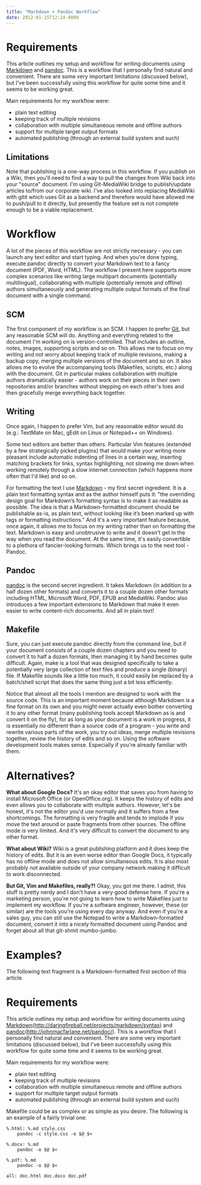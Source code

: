 ```yaml
---
title: "Markdown + Pandoc Workflow"
date: 2012-01-15T12:24-0800
---
```


# Requirements

This article outlines my setup and workflow for writing documents using [Markdown](https://daringfireball.net/projects/markdown/) and [pandoc](https://pandoc.org). This is a workflow that I personally find natural and convenient. There are some very important limitations (discussed below), but I've been successfully using this workflow for quite some time and it seems to be working great.

Main requirements for my workflow were:

- plain text editing
- keeping track of multiple revisions
- collaboration with multiple simultaneous remote and offline authors
- support for multiple target output formats
- automated publishing (through an external build system and such)

## Limitations

Note that publishing is a one-way process in this workflow. If you publish on a Wiki, then you'll need to find a way to pull the changes from Wiki back into your "source" document. I'm using Git-MediaWiki bridge to publish/update articles to/from our corporate wiki. I've also looked into replacing MediaWiki with gitit which uses Git as a backend and therefore would have allowed me to push/pull to it directly, but presently the feature set is not complete enough to be a viable replacement. 

# Workflow

A lot of the pieces of this workflow are not strictly necessary - you can launch any text editor and start typing. And when you're done typing, execute pandoc directly to convert your Markdown text to a fancy document (PDF, Word, HTML). The workflow I present here supports more complex scenarios like writing large multipart documents (potentially multilingual), collaborating with multiple (potentially remote and offline) authors simultaneously and generating multiple output formats of the final document with a single command. 

## SCM

The first component of my workflow is an SCM. I happen to prefer [Git](https://git-scm.com), but any reasonable SCM will do. Anything and everything related to the document I'm working on is version-controlled. That includes an outline, notes, images, supporting scripts and so on. This allows me to focus on my writing and not worry about keeping track of multiple revisions, making a backup copy, merging multiple versions of the document and so on. It also allows me to evolve the accompanying tools (Makefiles, scripts, etc.) along with the document. Git in particular makes collaboration with multiple authors dramatically easier - authors work on their pieces in their own repositories and/or branches without stepping on each other's toes and then gracefully merge everything back together.

## Writing

Once again, I happen to prefer Vim, but any reasonable editor would do (e.g.: TextMate on Mac, gEdit on Linux or Notepad++ on Windows).

Some text editors are better than others. Particular Vim features (extended by a few strategically picked plugins) that would make your writing more pleasant include automatic indenting of lines in a certain way, inserting matching brackets for links, syntax highlighting, not slowing me down when working remotely through a slow internet connection (which happens more often that I'd like) and so on.

For formatting the text I use [Markdown](https://daringfireball.net/projects/markdown/) - my first secret ingredient. It is a plain text formatting syntax and as the author himself puts it: "the overriding design goal for Markdown’s formatting syntax is to make it as readable as possible. The idea is that a Markdown-formatted document should be publishable as-is, as plain text, without looking like it’s been marked up with tags or formatting instructions." And it's a very important feature because, once again, it allows me to focus on my writing rather than on formatting the text. Markdown is easy and unobtrusive to write and it doesn't get in the way when you read the document. At the same time, it's easily convertible to a plethora of fancier-looking formats. Which brings us to the next tool - Pandoc.

## Pandoc

[pandoc](https://pandoc.org) is the second secret ingredient. It takes Markdown (in addition to a half dozen other formats) and converts it to a couple dozen other formats including HTML, Microsoft Word, PDF, EPUB and MediaWiki. Pandoc also introduces a few important extensions to Markdown that make it even easier to write content-rich documents. And all in plain text!

## Makefile

Sure, you can just execute pandoc directly from the command line, but if your document consists of a couple dozen chapters and you need to convert it to half a dozen formats, then managing it by hand becomes quite difficult. Again, make is a tool that was designed specifically to take a potentially very large collection of text files and produce a single (binary) file. If Makefile sounds like a little too much, it could easily be replaced by a batch/shell script that does the same thing just a bit less efficiently.

Notice that almost all the tools I mention are designed to work with the source code. This is an important moment because although Markdown is a fine format on its own and you might never actually even bother converting it to any other format (many publishing tools accept Markdown as is and convert it on the fly), for as long as your document is a work in progress, it is essentially no different than a source code of a program - you write and rewrite various parts of the work, you try out ideas, merge multiple revisions together, review the history of edits and so on. Using the software development tools makes sense. Especially if you're already familiar with them.

# Alternatives?

**What about Google Docs?** It's an okay editor that saves you from having to install Microsoft Office (or OpenOffice.org). It keeps the history of edits and even allows you to collaborate with multiple authors. However, let's be honest, it's not the editor you'd use normally and it suffers from a few shortcomings. The formatting is very fragile and tends to implode if you move the text around or paste fragments from other sources. The offline mode is very limited. And it's very difficult to convert the document to any other format.

**What about Wiki?** Wiki is a great publishing platform and it does keep the history of edits. But it is an even worse editor than Google Docs, it typically has no offline mode and does not allow simultaneous edits. It is also most probably not available outside of your company network making it difficult to work disconnected.

**But Git, Vim and Makefiles, really?!** Okay, you got me there. I admit, this stuff is pretty nerdy and I don't have a very good defense here. If you're a marketing person, you're not going to learn how to write Makefiles just to implement my workflow. If you're a software engineer, however, these (or similar) are the tools you're using every day anyway. And even if you're a sales guy, you can still use the Notepad to write a Markdown-formatted document, convert it into a nicely formatted document using Pandoc and forget about all that git-shmit mumbo-jumbo.

# Examples?

The following text fragment is a Markdown-formatted first section of this article.

# Requirements

This article outlines my setup and workflow for writing documents using [Markdown](https://daringfireball.net/projects/markdown/)(http://daringfireball.net/projects/markdown/syntax) and [pandoc](https://pandoc.org)(http://johnmacfarlane.net/pandoc/). This is a workflow that I personally find natural and convenient. There are some very important limitations (discussed below), but I've been successfully using this workflow for quite some time and it seems to be working great.

Main requirements for my workflow were:

- plain text editing
- keeping track of multiple revisions
- collaboration with multiple simultaneous remote and offline authors
- support for multiple target output formats
- automated publishing (through an external build system and such)

Makefile could be as complex or as simple as you desire. The following is an example of a fairly trivial one:

```
%.html: %.md style.css
    pandoc -c style.css -o $@ $<

%.docx: %.md
    pandoc -o $@ $<

%.pdf: %.md
    pandoc -o $@ $<

all: doc.html doc.docx doc.pdf
```

